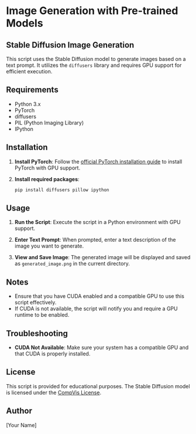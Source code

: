 # Image Generation with Pre-trained Models

## Stable Diffusion Image Generation

This script uses the Stable Diffusion model to generate images based on a text prompt. It utilizes the `diffusers` library and requires GPU support for efficient execution.

## Requirements

- Python 3.x
- PyTorch
- diffusers
- PIL (Python Imaging Library)
- IPython

## Installation

1. **Install PyTorch**: Follow the [official PyTorch installation guide](https://pytorch.org/get-started/locally/) to install PyTorch with GPU support.

2. **Install required packages**:
    ```bash
    pip install diffusers pillow ipython
    ```

## Usage

1. **Run the Script**: Execute the script in a Python environment with GPU support.

2. **Enter Text Prompt**: When prompted, enter a text description of the image you want to generate.

3. **View and Save Image**: The generated image will be displayed and saved as `generated_image.png` in the current directory.

## Notes

- Ensure that you have CUDA enabled and a compatible GPU to use this script effectively.
- If CUDA is not available, the script will notify you and require a GPU runtime to be enabled.

## Troubleshooting

- **CUDA Not Available**: Make sure your system has a compatible GPU and that CUDA is properly installed.

## License

This script is provided for educational purposes. The Stable Diffusion model is licensed under the [CompVis License](https://huggingface.co/CompVis/stable-diffusion-v-1-4-original/blob/main/LICENSE).

## Author

[Your Name]
